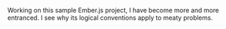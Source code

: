 Working on this sample Ember.js project, I have become more and more entranced.  I see why its logical conventions apply to meaty problems.